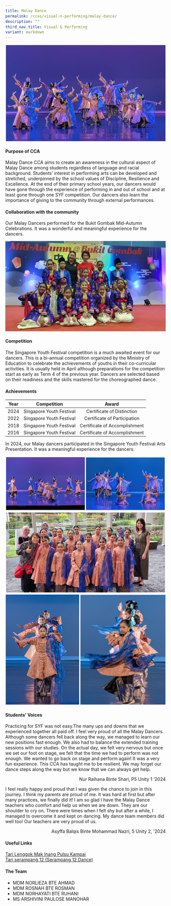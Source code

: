 ```yaml
---
title: Malay Dance
permalink: /ccas/visual-n-performing/malay-dance/
description: ""
third_nav_title: Visual & Performing
variant: markdown
---
```


![](/images/CCAs/Malay%20Dance/head.png)

#### Purpose of CCA

Malay Dance CCA aims to create an awareness in the cultural aspect of Malay Dance among students regardless of language and racial background. Students’ interest in performing arts can be developed and stretched, underpinned by the school values of Discipline, Resilience and Excellence.  At the end of their primary school years, our dancers would have gone through the experience of performing in and out of school and at least gone through one SYF competition. Our dancers also learn the importance of giving to the community through external performances.

#### Collaboration with the community

Our Malay Dancers performed for the Bukit Gombak Mid-Autumn Celebrations.  It was a wonderful and meaningful experience for the dancers.

![](/images/CCAs/Malay%20Dance/photo2.jpeg)

#### Competition
The Singapore Youth Festival competition is a much awaited event for our dancers. This is a bi-annual competition organized by the Ministry of Education to celebrate the achievements of youths in their co-curricular activities. It is usually held in April although preparations for the competition start as early as Term 4 of the previous year. Dancers are selected based on their readiness and the skills mastered for the choreographed dance.


#### Achievements

| Year |     Competition    |     Award   |
|:----:|:---------:|:---------:|
| 2024 | Singapore Youth Festival  |  Certificate of Distinction |
| 2022 | Singapore Youth Festival  |  Certificate of Participation  |
| 2018 | Singapore Youth Festival  |  Certificate of Accomplishment  |
| 2016 |   Singapore Youth Festival   | Certificate of Accomplishment |

In 2024, our Malay dancers participated in the Singapore Youth Festival Arts Presentation. It was a meaningful experience for the dancers.

![](/images/CCAs/Malay%20Dance/2.png)
![](/images/CCAs/Malay%20Dance/3.png)

#### Students’ Voices

Practicing for SYF was not easy.The many ups and downs that we experienced together all paid off. I feel very proud of all the Malay Dancers. Although some dancers fell back along the way, we managed to learn our new positions fast enough. We also had to balance the extended training sessions with our studies. On the actual day, we felt very nervous but once we set our foot on stage, we felt that the time we had to perform was not enough. We wanted to go back on stage and perform again! It was a very fun experience. This CCA has taught me to be resilient. We may forget our dance steps along the way but we know that we can always get help.

<p style="text-align: right">Nur Raihana Binte Shari, P5 Unity 1 ‘2024<br></p>

I feel really happy and proud that I was given the chance to join in this journey. I think my parents are proud of me. It was hard at first but after many practices, we finally did it! I am so glad I have the Malay Dance teachers who comfort and help us when we are down. They are our shoulder to cry on. There were times when I felt shy but after a while, I managed to overcome it and kept on dancing. My dance team members did well too! Our teachers are very proud of us.

<p style="text-align: right">Asyffa Balqis Binte Mohammad Nazri, 5 Unity 2, '2024<br></p>

#### Useful Links

<a href="https://www.youtube.com/watch?v=osXv2AAk1w4" target="_blank">Tari Lenggok Mak Inang Pulsu Kampai</a>   
<a href="https://www.youtube.com/watch?v=Rg1PUM0M0NI" target="_blank">Tari serampang 12 (Serampang 12 Dance)</a>

#### The Team

* MDM NORLIEZA BTE AHMAD
* MDM ROSNAH BTE ROSMAN
* MDM NORHAYATI BTE RUHANI
* MS ARSHIVINI PAULOSE MANOHAR 
